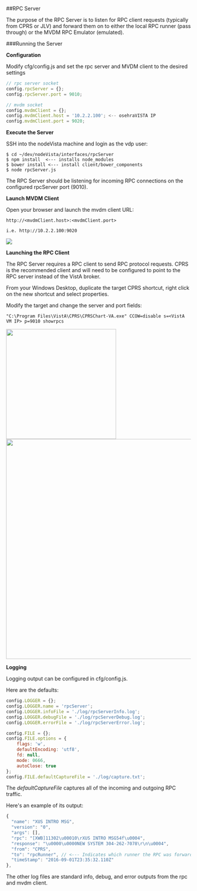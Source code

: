 ##RPC Server 

The purpose of the RPC Server is to listen for RPC client requests (typically from CPRS or JLV) and forward them on to either the local RPC runner (pass through) or the MVDM RPC Emulator (emulated).


###Running the Server

**Configuration**

Modify cfg/config.js and set the rpc server and MVDM client to the desired settings

```javascript
// rpc server socket
config.rpcServer = {};
config.rpcServer.port = 9010;

// mvdm socket
config.mvdmClient = {};
config.mvdmClient.host = '10.2.2.100'; <-- osehraVISTA IP
config.mvdmClient.port = 9020;
```

**Execute the Server**

SSH into the nodeVista machine and login as the vdp user:

```
$ cd ~/dev/nodeVista/interfaces/rpcServer
$ npm install  <--- installs node_modules
$ bower install <--- install client/bower_components
$ node rpcServer.js
```
The RPC Server should be listening for incoming RPC connections on the configured rpcServer port (9010). 

**Launch MVDM Client**

Open your browser and launch the mvdm client URL: 
```
http://<mvdmClient.host>:<mvdmClient.port>

i.e. http://10.2.2.100:9020
```

![](https://github.com/vistadataproject/nodeVISTA/blob/master/rpcServer/screenshots/mvdmEvents.jpeg)

**Launching the RPC Client**

The RPC Server requires a RPC client to send RPC protocol requests. CPRS is the recommended client and will need to be configured to point to the RPC server instead of the VistA broker.

From your Windows Desktop, duplicate the target CPRS shortcut, right click on the new shortcut and select properties. 

Modify the target and change the server and port fields:

```
"C:\Program Files\VistA\CPRS\CPRSChart-VA.exe" CCOW=disable s=<VistA VM IP> p=9010 showrpcs
```
<img src="https://raw.githubusercontent.com/wiki/vistadataproject/nodeVISTA/images/cprsProperties.jpg" width=300/>

<img src="https://raw.githubusercontent.com/wiki/vistadataproject/nodeVISTA/images/cprsRpcServer.jpg" width=600/>

**Logging**

Logging output can be configured in cfg/config.js. 

Here are the defaults:

``` javascript
config.LOGGER = {};
config.LOGGER.name = 'rpcServer';
config.LOGGER.infoFile = './log/rpcServerInfo.log';
config.LOGGER.debugFile = './log/rpcServerDebug.log';
config.LOGGER.errorFile = './log/rpcServerError.log';

config.FILE = {};
config.FILE.options = {
    flags: 'w',
    defaultEncoding: 'utf8',
    fd: null,
    mode: 0666,
    autoClose: true
};
config.FILE.defaultCaptureFile = './log/capture.txt';
```
The *defaultCaptureFile* captures all of the incoming and outgoing RPC traffic. 

Here's an example of its output:

```javascript
{
  "name": "XUS INTRO MSG",
  "version": "0",
  "args": [],
  "rpc": "[XWB]11302\u00010\rXUS INTRO MSG54f\u0004",
  "response": "\u0000\u0000NEW SYSTEM 304-262-7078\r\n\u0004",
  "from": "CPRS",
  "to": "rpcRunner", // <--- Indicates which runner the RPC was forwarded to (rpcRunner, rpcE, hardcode)
  "timeStamp": "2016-09-01T23:35:32.110Z"
},
```
The other log files are standard info, debug, and error outputs from the rpc and mvdm client.
